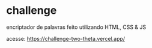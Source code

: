 # challenge
encriptador de palavras
feito utilizando HTML, CSS & JS


acesse:
https://challenge-two-theta.vercel.app/

